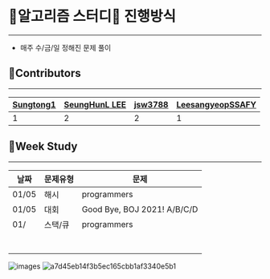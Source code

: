 # 👙알고리즘 스터디👙 진행방식

------



- 매주 수/금/일 정해진 문제 풀이



## 💋Contributors

------



| [**Sungtong1**](https://github.com/Sungtong1) | [**SeungHunL** LEE](https://github.com/SeungHunL) | [**jsw3788**](https://github.com/jsw3788) | [**LeesangyeopSSAFY**](https://github.com/LeesangyeopSSAFY) |
| --------------------------------------------- | ------------------------------------------------- | ----------------------------------------- | ----------------------------------------------------------- |
| 1                                             | 2                                                 | 2                                         | 1                                                           |



## 📌Week Study

------



| 날짜  | 문제유형 | 문제                        |
| ----- | -------- | --------------------------- |
| 01/05 | 해시     | programmers                 |
| 01/05 | 대회     | Good Bye, BOJ 2021! A/B/C/D |
| 01/   | 스택/큐  | programmers                 |
|       |          |                             |
|       |          |                             |
|       |          |                             |
|       |          |                             |
|       |          |                             |
|       |          |                             |
|       |          |                             |



![images](https://user-images.githubusercontent.com/87456696/148244213-568c9a58-4c8b-4eae-b479-264def596a89.jpg)
![a7d45eb14f3b5ec165cbb1af3340e5b1](https://user-images.githubusercontent.com/87456696/148244548-2644a6cb-6511-4fc2-86c3-91a2d5cef992.png)
